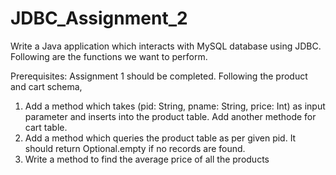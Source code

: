 # JDBC_Assignment_2
Write a Java application which interacts with MySQL database using JDBC. Following are the functions we want to perform.

Prerequisites: Assignment 1 should be completed. Following the product and cart schema,
1. Add a method which takes (pid: String, pname: String, price: Int) as input parameter and inserts into the product table. Add another methode for cart table.
2. Add a method which queries the product table as per given pid. It should return Optional.empty if no records are found.
3. Write a method to find the average price of all the products
